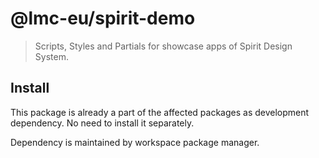 # @lmc-eu/spirit-demo

> Scripts, Styles and Partials for showcase apps of Spirit Design System.

## Install

This package is already a part of the affected packages as development dependency.
No need to install it separately.

Dependency is maintained by workspace package manager.
